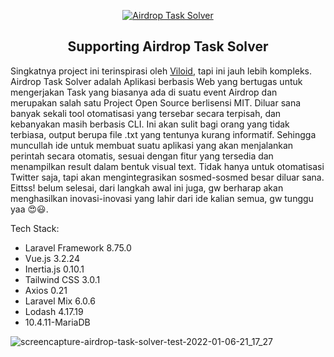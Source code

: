 <p align="center"><a href="https://github.com/yvza/airdrop-task-solver" target="_blank" rel="noopener noreferrer"><img src="https://user-images.githubusercontent.com/25668079/148505812-0fc971e6-92b7-4beb-b0b0-d22f4eaf388e.png" alt="Airdrop Task Solver"></a></p>

<h2 align="center">Supporting Airdrop Task Solver</h2>

Singkatnya project ini terinspirasi oleh <a href="https://github.com/vsec7/twitdrop" target="_blank">Viloid</a>, tapi ini jauh lebih kompleks. Airdrop Task Solver adalah Aplikasi berbasis Web yang bertugas untuk mengerjakan Task yang biasanya ada di suatu event Airdrop dan merupakan salah satu Project Open Source berlisensi MIT. Diluar sana banyak sekali tool otomatisasi yang tersebar secara terpisah, dan kebanyakan masih berbasis CLI. Ini akan sulit bagi orang yang tidak terbiasa, output berupa file .txt yang tentunya kurang informatif. Sehingga muncullah ide untuk membuat suatu aplikasi yang akan menjalankan perintah secara otomatis, sesuai dengan fitur yang tersedia dan menampilkan result dalam bentuk visual text. Tidak hanya untuk otomatisasi Twitter saja, tapi akan mengintegrasikan sosmed-sosmed besar diluar sana. Eittss! belum selesai, dari langkah awal ini juga, gw berharap akan menghasilkan inovasi-inovasi yang lahir dari ide kalian semua, gw tunggu yaa 😍😃.

Tech Stack:
- Laravel Framework 8.75.0
- Vue.js 3.2.24
- Inertia.js 0.10.1
- Tailwind CSS 3.0.1
- Axios 0.21
- Laravel Mix 6.0.6
- Lodash 4.17.19
- 10.4.11-MariaDB

![screencapture-airdrop-task-solver-test-2022-01-06-21_17_27](https://user-images.githubusercontent.com/25668079/148509154-53f772e2-6d2d-4f02-bbc2-4c9467b58ee7.png)
